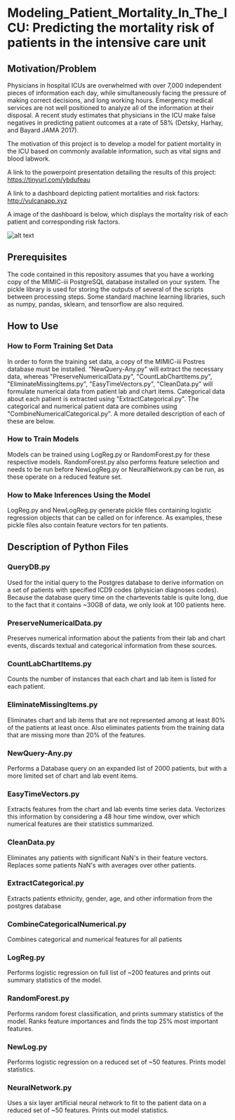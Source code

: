 # Modeling_Patient_Mortality_In_The_ICU: Predicting the mortality risk of patients in the intensive care unit

## Motivation/Problem
Physicians in hospital ICUs are overwhelmed with over 7,000 independent pieces of information each day, while simultaneously facing the pressure of making correct decisions, and long working hours. Emergency medical services are not well positioned to analyze all of the information at their disposal. A recent study estimates that physicians in the ICU make false negatives in predicting patient outcomes at a rate of 58% (Detsky, Harhay, and Bayard JAMA 2017).

The motivation of this project is to develop a model for patient mortality in the ICU based on commonly available information, such as vital signs and blood labwork. 

A link to the powerpoint presentation detailing the results of this project: https://tinyurl.com/ybdufeau

A link to a dashboard depicting patient mortalities and risk factors: http://vulcanapp.xyz

A image of the dashboard is below, which displays the mortality risk of each patient and corresponding risk factors.

![alt text](https://i.imgur.com/a7weOAk.png)

## Prerequisites
The code contained in this repository assumes that you have a working copy of the MIMIC-iii PostgreSQL database installed on your system. The pickle library is used for storing the outputs of several of the scripts between processing steps. Some standard machine learning libraries, such as numpy, pandas, sklearn, and tensorflow are also required.

## How to Use
### How to Form Training Set Data
In order to form the training set data, a copy of the MIMIC-iii Postres database must be installed. "NewQuery-Any.py" will extract the necessary data, whereas "PreserveNumericalData.py", "CountLabChartItems.py", "EliminateMissingItems.py", "EasyTimeVectors.py", "CleanData.py" will formulate numerical data from patient lab and chart items. Categorical data about each patient is extracted using "ExtractCategorical.py". The categorical and numerical patient data are combines using "CombineNumericalCategorical.py". A more detailed description of each of these are below.

### How to Train Models 
Models can be trained using LogReg.py or RandomForest.py for these respective models. RandomForest.py also performs feature selection and needs to be run before NewLogReg.py or NeuralNetwork.py can be run, as these operate on a reduced feature set.

### How to Make Inferences Using the Model
LogReg.py and NewLogReg.py generate pickle files containing logistic regression objects that can be called on for inference. As examples, these pickle files also contain feature vectors for ten patients.

## Description of Python Files

### QueryDB.py 
Used for the initial query to the Postgres database to derive information on a set of patients with specified ICD9 codes (physician diagnoses codes). Because the database query time on the chartevents table is quite long, due to the fact that it contains ~30GB of data, we only look at 100 patients here. 

### PreserveNumericalData.py
Preserves numerical information about the patients from their lab and chart events, discards textual and categorical information from these sources.

### CountLabChartItems.py
Counts the number of instances that each chart and lab item is listed for each patient.

### EliminateMissingItems.py
Eliminates chart and lab items that are not represented among at least 80% of the patients at least once. Also eliminates patients from the training data that are missing more than 20% of the features.

### NewQuery-Any.py
Performs a Database query on an expanded list of 2000 patients, but with a more limited set of chart and lab event items. 

### EasyTimeVectors.py
Extracts features from the chart and lab events time series data. Vectorizes this information by considering a 48 hour time window, over which numerical features are their statistics summarized.

### CleanData.py
Eliminates any patients with significant NaN's in their feature vectors. Replaces some patients NaN's with averages over other patients. 

### ExtractCategorical.py
Extracts patients ethnicity, gender, age, and other information from the postgres database

### CombineCategoricalNumerical.py
Combines categorical and numerical features for all patients

### LogReg.py
Performs logistic regression on full list of ~200 features and prints out summary statistics of the model.

### RandomForest.py
Performs random forest classification, and prints summary statistics of the model. Ranks feature importances and finds the top 25% most important features.

### NewLog.py
Performs logistic regression on a reduced set of ~50 features. Prints model statistics.

### NeuralNetwork.py
Uses a six layer artificial neural network to fit to the patient data on a reduced set of ~50 features. Prints out model statistics.
